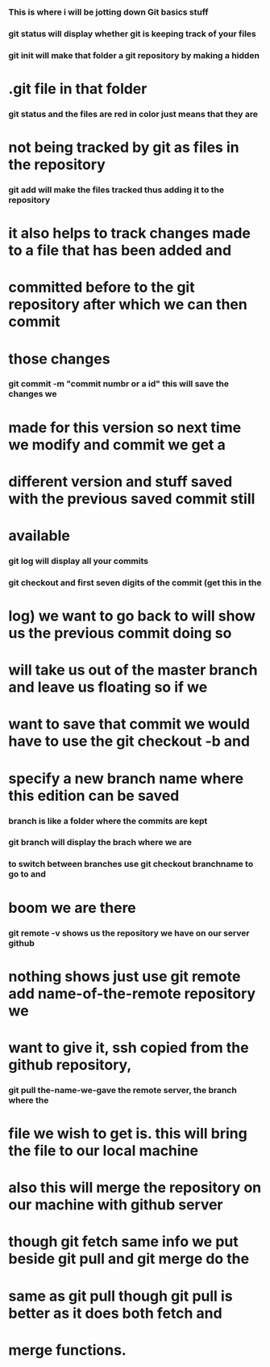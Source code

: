 ### This is where i will be jotting down Git basics stuff
### git status will display whether git is keeping track of your files

### git init will make that folder a git repository by making a hidden 
# .git file in that folder

### git status and the files are red in color just means that they are 
# not being tracked by git as files in the repository 

### git add will make the files tracked thus adding it to the repository 
# it also helps to track changes made to a file that has been added and 
# committed before to the git repository after which we can then commit 
# those changes

### git commit -m "commit numbr or a id" this will save the changes we 
# made for this version so next time we modify and commit we get a 
# different version and stuff saved with the previous saved commit still 
# available

### git log will display all your commits 
### git checkout and first seven digits of the commit (get this in the 
# log) we want to go back to will show us the previous commit doing so 
# will take us out of the master branch and leave us floating so if we 
# want to save that commit we would have to use the git checkout -b and 
# specify a new branch name where this edition can be saved 

### branch is like a folder where the commits are kept
### git branch will display the brach where we are

### to switch between branches use git checkout branchname to go to and 
# boom we are there 

### git remote -v shows us the repository we have on our server github 
# nothing shows just use git remote add name-of-the-remote repository we 
# want to give it, ssh copied from the github repository,

### git pull the-name-we-gave the remote server, the branch where the 
# file we wish to get is. this will bring the file to our local machine 
# also this will merge the repository on our machine with github server
# though git fetch same info we put beside git pull and git merge do the 
# same as git pull though git pull is better as it does both fetch and 
# merge functions.



   
